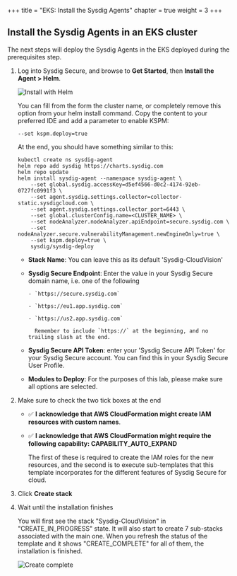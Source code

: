
+++
title = "EKS: Install the Sysdig Agents"
chapter = true
weight = 3
+++

## Install the Sysdig Agents in an EKS cluster

The next steps will deploy the Sysdig Agents in the EKS deployed during the prerequisites step.

1. Log into Sysdig Secure, and browse to **Get Started**, then **Install the Agent > Helm**.

    ![Install with Helm](/images/Get_Started.png)

    You can fill from the form the cluster name, or completely remove this option from your helm install command.
    Copy the content to your preferred IDE and add a parameter to enable KSPM:

    ```
    --set kspm.deploy=true
    ```

    At the end, you should have something similar to this:

    ```
    kubectl create ns sysdig-agent
    helm repo add sysdig https://charts.sysdig.com
    helm repo update
    helm install sysdig-agent --namespace sysdig-agent \
        --set global.sysdig.accessKey=d5ef4566-d0c2-4174-92eb-0727fc0991f3 \
        --set agent.sysdig.settings.collector=collector-static.sysdigcloud.com \
        --set agent.sysdig.settings.collector_port=6443 \
        --set global.clusterConfig.name=<CLUSTER_NAME> \
        --set nodeAnalyzer.nodeAnalyzer.apiEndpoint=secure.sysdig.com \
        --set nodeAnalyzer.secure.vulnerabilityManagement.newEngineOnly=true \
        --set kspm.deploy=true \
        sysdig/sysdig-deploy
    ```

    - **Stack Name**: You can leave this as its default 'Sysdig-CloudVision'

    - **Sysdig Secure Endpoint**: Enter the value in your Sysdig Secure domain name, i.e. one of the following

          - `https://secure.sysdig.com`

          - `https://eu1.app.sysdig.com`

          - `https://us2.app.sysdig.com`

            Remember to include `https://` at the beginning, and no trailing slash at the end.

    -  **Sysdig Secure API Token**: enter your 'Sysdig Secure API Token' for your Sysdig Secure account. You can find this in your Sysdig Secure User Profile.

          <!-- You can find this in your Sysdig Secure User Profile (**Note** Please make sure you logged into Sysdig Secure, and not Sysdig Monitor). ![API token](/images/30_module_1/sysdig_api_01.png) -->

    <!-- - **Sysdig Agent Key**: _Paste your Sysdig Secure Agent key_    -->

    - **Modules to Deploy**: For the purposes of this lab, please make sure all options are selected.


2. Make sure to check the two tick boxes at the end

    - ✅ **I acknowledge that AWS CloudFormation might create IAM resources with custom names**.

    - ✅ **I acknowledge that AWS CloudFormation might require the following capability: CAPABILITY_AUTO_EXPAND**

        The first of these is required to create the IAM roles for the new resources, and the second is to execute sub-templates that this template incorporates for the different features of Sysdig Secure for cloud.

3. Click **Create stack**

4. Wait until the installation finishes

    You will first see the stack "Sysdig-CloudVision" in "CREATE_IN_PROGRESS" state. It will also start to create 7 sub-stacks associated with the main one. When you refresh the status of the template and it shows "CREATE_COMPLETE" for all of them, the installation is finished.

    ![Create complete](/images/cloudsec-site/cloudformation/installation/installation_complete.png)
